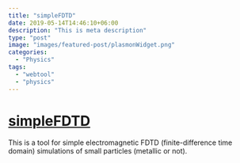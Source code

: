```yaml
---
title: "simpleFDTD"
date: 2019-05-14T14:46:10+06:00
description: "This is meta description"
type: "post"
image: "images/featured-post/plasmonWidget.png"
categories:
  - "Physics"
tags:
  - "webtool"
  - "physics"
---
```


# [simpleFDTD](https://simplefdtd.waldocorp.com/)

This is a tool for simple electromagnetic FDTD (finite-difference time domain) simulations of small particles (metallic or not).
